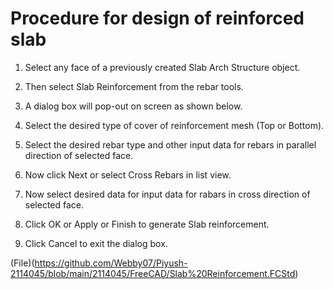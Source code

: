 # **Procedure for design of reinforced slab**
1. Select any face of a previously created Slab  Arch Structure object. 

2. Then select  Slab Reinforcement from the rebar tools.

3. A dialog box will pop-out on screen as shown below.

4. Select the desired type of cover of reinforcement mesh (Top or Bottom).

5. Select the desired rebar type and other input data for rebars in parallel direction of selected face.

6. Now click Next or select Cross Rebars in list view.

7. Now select desired data for input data for rabars in cross direction of selected face.

8. Click OK or Apply or Finish to generate Slab reinforcement.

9. Click Cancel to exit the dialog box.

(File)(https://github.com/Webby07/Piyush-2114045/blob/main/2114045/FreeCAD/Slab%20Reinforcement.FCStd)
